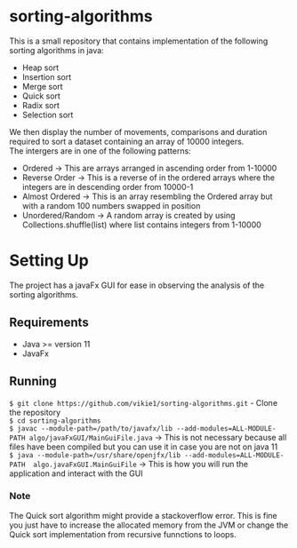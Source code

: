 # sorting-algorithms
This is a small repository that contains implementation of the following sorting algorithms in java:
<ul>
<li>Heap sort</li>
<li>Insertion sort</li>
<li>Merge sort</li>
<li>Quick sort</li>
<li>Radix sort</li>
<li>Selection sort</li>
</ul>
We then display the number of movements, comparisons and duration required to sort a dataset containing an array of 10000 integers.
<br>
The intergers are in one of the following patterns:
<ul>
<li>Ordered -> This are arrays arranged in ascending order from 1-10000</li>
<li>Reverse Order -> This is a reverse of in the ordered arrays where the integers are in descending order from 10000-1</li>
<li>Almost Ordered -> This is an array resembling the Ordered array but with a random 100 numbers swapped in position</li>
<li>Unordered/Random -> A random array is created by using Collections.shuffle(list) where list contains integers from 1-10000</li>
</ul>

# Setting Up
The project has a javaFx GUI for ease in observing the analysis of the sorting algorithms.

## Requirements
<ul>
<li>Java >= version 11</li>
<li>JavaFx</li>
</ul>

## Running
`$ git clone https://github.com/vikie1/sorting-algorithms.git` - Clone the repository <br>
`$ cd sorting-algorithms`<br>
`$ javac --module-path=/path/to/javafx/lib --add-modules=ALL-MODULE-PATH algo/javaFxGUI/MainGuiFile.java` -> This is not necessary because all files have been compiled but you can use it in case you are not on java 11<br>
`$ java --module-path=/usr/share/openjfx/lib --add-modules=ALL-MODULE-PATH  algo.javaFxGUI.MainGuiFile` -> This is how you will run the application and interact with the GUI

### Note
The Quick sort algorithm might provide a stackoverflow error. This is fine you just have to increase the allocated memory from the JVM or change the Quick sort implementation from recursive funnctions to loops.

